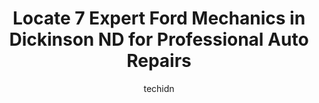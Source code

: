 ---
layout: ampstory
image: https://images.unsplash.com/photo-1568616389647-1ca300610d99?ixlib=rb-4.0.3&ixid=MnwxMjA3fDB8MHxwaG90by1wYWdlfHx8fGVufDB8fHx8&auto=format&fit=crop&w=640&h=853&q=80
author: techidn
featured: false
description: When it comes to finding reliable automotive experts in Dickinson ND, USA, look no further than the 7 best Ford Mechanic in the area. With their exceptional skills and dedication to providin
title: Locate 7 Expert Ford Mechanics in Dickinson ND for Professional Auto Repairs
cover:
   title: Locate 7 Expert Ford Mechanics in Dickinson ND for Professional Auto Repairs
   subtitle: Rickpate
   background: https://images.unsplash.com/photo-1568616389647-1ca300610d99?ixlib=rb-4.0.3&ixid=MnwxMjA3fDB8MHxwaG90by1wYWdlfHx8fGVufDB8fHx8&auto=format&fit=crop&w=640&h=853&q=80

pages: 
 - layout: thirds
   top: <h1>#1 Chads Automotive Clinic</h1>
   bottom: "<p>Chads Auto replaced my fuel pump which had failed me while i was out of town.  They provided excellent service.  They worked me into the Monday sch so I could get back o</p>"
   background: https://www.knot35.com/toplist/wp-content/uploads/2023/06/best-ford-mechanic-1-in-dickinson-nd-1685837362.jpeg
   backgroundblur: true
 - layout: thirds
   top: <h1>#2 Midas</h1>
   bottom: "<p>502 15th St W, Dickinson, ND 58601, United States</p>"
   background: https://www.knot35.com/toplist/wp-content/uploads/2023/06/best-ford-mechanic-2-in-dickinson-nd-1685837362.jpeg
   cta:
      link: https://www.knot35.com/toplist/locate-7-expert-ford-mechanics-in-dickinson-nd-for-professional-auto-repairs/
      text: Locate 7 Expert Ford Mechanics in Dickinson ND for Professional Auto Repairs
 - layout: thirds
   top: <h1>#3 R & R Auto Farm & Electric Inc</h1>
   bottom: "<p>117 21st St E, Dickinson, ND 58601, United States</p>"
   background: https://www.knot35.com/toplist/wp-content/uploads/2023/06/best-ford-mechanic-3-in-dickinson-nd-1685837363.jpeg
   cta:
      link: https://www.knot35.com/toplist/locate-7-expert-ford-mechanics-in-dickinson-nd-for-professional-auto-repairs/
      text: Locate 7 Expert Ford Mechanics in Dickinson ND for Professional Auto Repairs
 - layout: thirds
   top: <h1>#4 Dickinson Tire & Auto</h1>
   bottom: "<p>251 W 21st St W, Dickinson, ND 58601, United States</p>"
   background: https://images.unsplash.com/photo-1609083590460-7b8cc0ca65f8?ixlib=rb-4.0.3&ixid=MnwxMjA3fDB8MHxwaG90by1wYWdlfHx8fGVufDB8fHx8&auto=format&fit=crop&w=640&h=853&q=80
   cta:
      link: https://www.knot35.com/toplist/locate-7-expert-ford-mechanics-in-dickinson-nd-for-professional-auto-repairs/
      text: Locate 7 Expert Ford Mechanics in Dickinson ND for Professional Auto Repairs
 - layout: thirds
   top: <h1>#5 Rays Auto Electric</h1>
   bottom: "<p>2585 4th St E, Dickinson, ND 58601, United States</p>"
   background: https://images.unsplash.com/photo-1510906594845-bc082582c8cc?ixlib=rb-4.0.3&ixid=MnwxMjA3fDB8MHxwaG90by1wYWdlfHx8fGVufDB8fHx8&auto=format&fit=crop&w=640&h=853&q=80
   cta:
      link: https://www.knot35.com/toplist/locate-7-expert-ford-mechanics-in-dickinson-nd-for-professional-auto-repairs/
      text: Locate 7 Expert Ford Mechanics in Dickinson ND for Professional Auto Repairs
 - layout: thirds
   top: <h1>#6 Gillys Auto & Tire Center</h1>
   bottom: "<p>1490 Main S, Dickinson, ND 58601, United States</p>"
   background: https://images.unsplash.com/photo-1615749413727-825b59a857b5?ixlib=rb-4.0.3&ixid=MnwxMjA3fDB8MHxwaG90by1wYWdlfHx8fGVufDB8fHx8&auto=format&fit=crop&w=640&h=853&q=80
   cta:
      link: https://www.knot35.com/toplist/locate-7-expert-ford-mechanics-in-dickinson-nd-for-professional-auto-repairs/
      text: Locate 7 Expert Ford Mechanics in Dickinson ND for Professional Auto Repairs
 - layout: thirds
   top: <h1>#7 Simon Truck and Auto Center</h1>
   bottom: "<p>174 22nd St E, Dickinson, ND 58601, United States</p>"
   background: https://images.unsplash.com/photo-1561679660-d00ee1e0dc8e?ixlib=rb-4.0.3&ixid=MnwxMjA3fDB8MHxwaG90by1wYWdlfHx8fGVufDB8fHx8&auto=format&fit=crop&w=640&h=853&q=80
   cta:
      link: https://www.knot35.com/toplist/locate-7-expert-ford-mechanics-in-dickinson-nd-for-professional-auto-repairs/
      text: Locate 7 Expert Ford Mechanics in Dickinson ND for Professional Auto Repairs
 - layout: thirds
   middle: Continue reading...
   background: https://images.unsplash.com/photo-1618556658017-fd9c732d1360?ixlib=rb-4.0.3&ixid=MnwxMjA3fDB8MHxwaG90by1wYWdlfHx8fGVufDB8fHx8&auto=format&fit=crop&w=640&h=853&q=80
   cta:
      link: https://www.knot35.com/toplist/locate-7-expert-ford-mechanics-in-dickinson-nd-for-professional-auto-repairs/
      text: Locate 7 Expert Ford Mechanics in Dickinson ND for Professional Auto Repairs
      
---